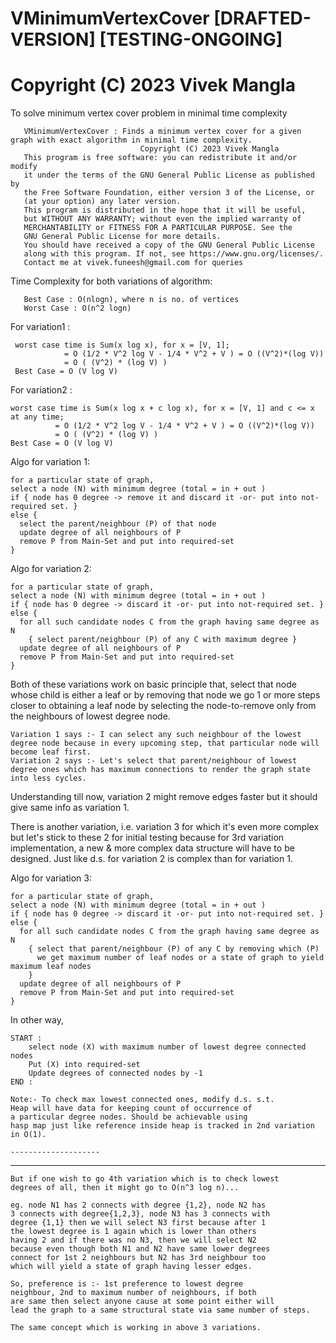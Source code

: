 # VMinimumVertexCover [DRAFTED-VERSION] [TESTING-ONGOING]
#                              Copyright (C) 2023 Vivek Mangla
 To solve minimum vertex cover problem in minimal time complexity
 
       VMinimumVertexCover : Finds a minimum vertex cover for a given graph with exact algorithm in minimal time complexity.
                                 Copyright (C) 2023 Vivek Mangla
       This program is free software: you can redistribute it and/or modify
       it under the terms of the GNU General Public License as published by
       the Free Software Foundation, either version 3 of the License, or
       (at your option) any later version.
       This program is distributed in the hope that it will be useful,
       but WITHOUT ANY WARRANTY; without even the implied warranty of
       MERCHANTABILITY or FITNESS FOR A PARTICULAR PURPOSE. See the
       GNU General Public License for more details.
       You should have received a copy of the GNU General Public License
       along with this program. If not, see https://www.gnu.org/licenses/.
       Contact me at vivek.funeesh@gmail.com for queries


Time Complexity for both variations of algorithm:    
    
       Best Case : O(nlogn), where n is no. of vertices    
       Worst Case : O(n^2 logn)    
      
  For variation1 :    
    
	 worst case time is Sum(x log x), for x = [V, 1]; 
	 			= O (1/2 * V^2 log V - 1/4 * V^2 + V ) = O ((V^2)*(log V))
	 			= O ( (V^2) * (log V) ) 
	 Best Case = O (V log V)    
    
For variation2 :    
    
    worst case time is Sum(x log x + c log x), for x = [V, 1] and c <= x at any time;
 			  = O (1/2 * V^2 log V - 1/4 * V^2 + V ) = O ((V^2)*(log V))
 			  = O ( (V^2) * (log V) ) 
    Best Case = O (V log V)    


Algo for variation 1:    

    for a particular state of graph,    
    select a node (N) with minimum degree (total = in + out )    
    if { node has 0 degree -> remove it and discard it -or- put into not-required set. }
    else {    
      select the parent/neighbour (P) of that node    
      update degree of all neighbours of P    
      remove P from Main-Set and put into required-set    
    }
    
    

Algo for variation 2:    

    for a particular state of graph,    
    select a node (N) with minimum degree (total = in + out )    
    if { node has 0 degree -> discard it -or- put into not-required set. }
    else {    
      for all such candidate nodes C from the graph having same degree as N    
        { select parent/neighbour (P) of any C with maximum degree }    
      update degree of all neighbours of P    
      remove P from Main-Set and put into required-set    
    }
    
  
Both of these variations work on basic principle that, select that node whose child is either a leaf or by removing that node we go 1 or more steps closer to obtaining a leaf node by selecting the node-to-remove only from the neighbours of lowest degree node.    
    
`
Variation 1 says :- I can select any such neighbour of the lowest degree node because in every upcoming step, that particular node will become leaf first.    
`    
    `
Variation 2 says :- Let's select that parent/neighbour of lowest degree ones which has maximum connections to render the graph state into less cycles.    
`    
    
Understanding till now, variation 2 might remove edges faster but it should give same info as variation 1.    

There is another variation, i.e. variation 3 for which it's even more complex but let's stick to these 2 for initial testing because for 3rd variation implementation, a new & more complex data structure will have to be designed. Just like d.s. for variation 2 is complex than for variation 1.    


  Algo for variation 3:    

    for a particular state of graph,    
    select a node (N) with minimum degree (total = in + out )    
    if { node has 0 degree -> discard it -or- put into not-required set. }
    else {    
      for all such candidate nodes C from the graph having same degree as N    
        { select that parent/neighbour (P) of any C by removing which (P) 	
	      we get maximum number of leaf nodes or a state of graph to yield maximum leaf nodes				 
        }    
      update degree of all neighbours of P    
      remove P from Main-Set and put into required-set    
    }    
    
In other way,    
    
    START :    
        select node (X) with maximum number of lowest degree connected nodes    
        Put (X) into required-set     
        Update degrees of connected nodes by -1    
    END :    

    Note:- To check max lowest connected ones, modify d.s. s.t.    
    Heap will have data for keeping count of occurrence of    
    a particular degree nodes. Should be achievable using    
    hasp map just like reference inside heap is tracked in 2nd variation in O(1).    

	--------------------    
 ----------------    
    But if one wish to go 4th variation which is to check lowest     
    degrees of all, then it might go to O(n^3 log n)...    
    
    eg. node N1 has 2 connects with degree {1,2}, node N2 has    
    3 connects with degree{1,2,3}, node N3 has 3 connects with    
    degree {1,1} then we will select N3 first because after 1    
    the lowest degree is 1 again which is lower than others    
    having 2 and if there was no N3, then we will select N2    
    because even though both N1 and N2 have same lower degrees    
    connect for 1st 2 neighbours but N2 has 3rd neighbour too    
    which will yield a state of graph having lesser edges.   
        
    So, preference is :- 1st preference to lowest degree    
    neighbour, 2nd to maximum number of neighbours, if both    
    are same then select anyone cause at some point either will    
    lead the graph to a same structural state via same number of steps.    

	The same concept which is working in above 3 variations.
